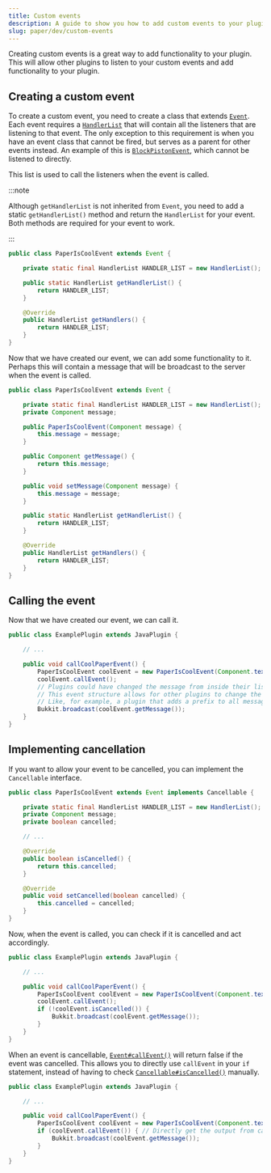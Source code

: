 ```yaml
---
title: Custom events
description: A guide to show you how to add custom events to your plugin.
slug: paper/dev/custom-events
---
```


Creating custom events is a great way to add functionality to your plugin.
This will allow other plugins to listen to your custom events and add functionality to your plugin.

## Creating a custom event

To create a custom event, you need to create a class that extends [`Event`](jd:paper:org.bukkit.event.Event).
Each event requires a [`HandlerList`](jd:paper:org.bukkit.event.HandlerList) that will contain all the listeners that are listening to that event.
The only exception to this requirement is when you have an event class that cannot be fired, but serves as a parent for other events instead.
An example of this is [`BlockPistonEvent`](jd:paper:org.bukkit.event.block.BlockPistonEvent), which cannot be listened to directly.

This list is used to call the listeners when the event is called.

:::note

Although `getHandlerList` is not inherited from `Event`, you need to add a static `getHandlerList()` method and return the `HandlerList` for your event.
Both methods are required for your event to work.

:::

```java title="PaperIsCoolEvent.java"
public class PaperIsCoolEvent extends Event {

    private static final HandlerList HANDLER_LIST = new HandlerList();

    public static HandlerList getHandlerList() {
        return HANDLER_LIST;
    }

    @Override
    public HandlerList getHandlers() {
        return HANDLER_LIST;
    }
}
```

Now that we have created our event, we can add some functionality to it.
Perhaps this will contain a message that will be broadcast to the server when the event is called.

```java title="PaperIsCoolEvent.java"
public class PaperIsCoolEvent extends Event {

    private static final HandlerList HANDLER_LIST = new HandlerList();
    private Component message;

    public PaperIsCoolEvent(Component message) {
        this.message = message;
    }

    public Component getMessage() {
        return this.message;
    }

    public void setMessage(Component message) {
        this.message = message;
    }

    public static HandlerList getHandlerList() {
        return HANDLER_LIST;
    }

    @Override
    public HandlerList getHandlers() {
        return HANDLER_LIST;
    }
}
```

## Calling the event

Now that we have created our event, we can call it.

```java title="ExamplePlugin.java"
public class ExamplePlugin extends JavaPlugin {

    // ...

    public void callCoolPaperEvent() {
        PaperIsCoolEvent coolEvent = new PaperIsCoolEvent(Component.text("Paper is cool!"));
        coolEvent.callEvent();
        // Plugins could have changed the message from inside their listeners here. So we need to get the message again.
        // This event structure allows for other plugins to change the message to their taste.
        // Like, for example, a plugin that adds a prefix to all messages.
        Bukkit.broadcast(coolEvent.getMessage());
    }
}
```

## Implementing cancellation

If you want to allow your event to be cancelled, you can implement the `Cancellable` interface.

```java title="PaperIsCoolEvent.java"
public class PaperIsCoolEvent extends Event implements Cancellable {

    private static final HandlerList HANDLER_LIST = new HandlerList();
    private Component message;
    private boolean cancelled;

    // ...

    @Override
    public boolean isCancelled() {
        return this.cancelled;
    }

    @Override
    public void setCancelled(boolean cancelled) {
        this.cancelled = cancelled;
    }
}
```

Now, when the event is called, you can check if it is cancelled and act accordingly.

```java title="ExamplePlugin.java"
public class ExamplePlugin extends JavaPlugin {

    // ...

    public void callCoolPaperEvent() {
        PaperIsCoolEvent coolEvent = new PaperIsCoolEvent(Component.text("Paper is cool!"));
        coolEvent.callEvent();
        if (!coolEvent.isCancelled()) {
            Bukkit.broadcast(coolEvent.getMessage());
        }
    }
}
```

When an event is cancellable, [`Event#callEvent()`](jd:paper:org.bukkit.event.Event#callEvent())
will return false if the event was cancelled. This allows you to directly use `callEvent` in your `if` statement,
instead of having to check [`Cancellable#isCancelled()`](jd:paper:org.bukkit.event.Cancellable#isCancelled()) manually.

```java title="ExamplePlugin.java"
public class ExamplePlugin extends JavaPlugin {

    // ...

    public void callCoolPaperEvent() {
        PaperIsCoolEvent coolEvent = new PaperIsCoolEvent(Component.text("Paper is cool!"));
        if (coolEvent.callEvent()) { // Directly get the output from callEvent
            Bukkit.broadcast(coolEvent.getMessage());
        }
    }
}
```
